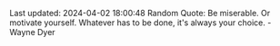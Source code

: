 Last updated: 2024-04-02 18:00:48
Random Quote: Be miserable. Or motivate yourself. Whatever has to be done, it's always your choice. - Wayne Dyer